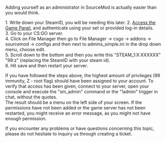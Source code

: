 Adding yourself as an administrator in SourceMod is actually easier than you would think.  
  
1\. Write down your SteamID, you will be needing this later.
2. [Access the Game Panel](https://gamepanel.fragnet.net/Interface/Base/Login.aspx), and authenticate using your set or provided log-in details.  
3\. Go to your CS:GO server.  
4\. Click on File Manager then go to File Manager -> csgo -> addons -> sourcemod -> configs and then next to admins\_simple.ini in the drop down menu, choose edit.  
5\. Scroll down to the bottom and then you write this "STEAM\_1:X:XXXXXX" "99:z" (replacing the SteamID with your steam id).  
6\. Hit save and then restart your server.  
  
If you have followed the steps above, the highest amount of privileges (99 immunity, Z - root flag) should have been assigned to your account. To verify that access has been given, connect to your server, open your console and execute the "sm\_admin" command or the "!admin" trigger in chat, without the quotes.  
The result should be a menu on the left side of your screen. If the permissions have not been added or the game server has not been restarted, you might receive an error message, as you might not have enough permission.  
  
If you encounter any problems or have questions concerning this topic, please do not hesitate to inquiry us through creating a ticket.